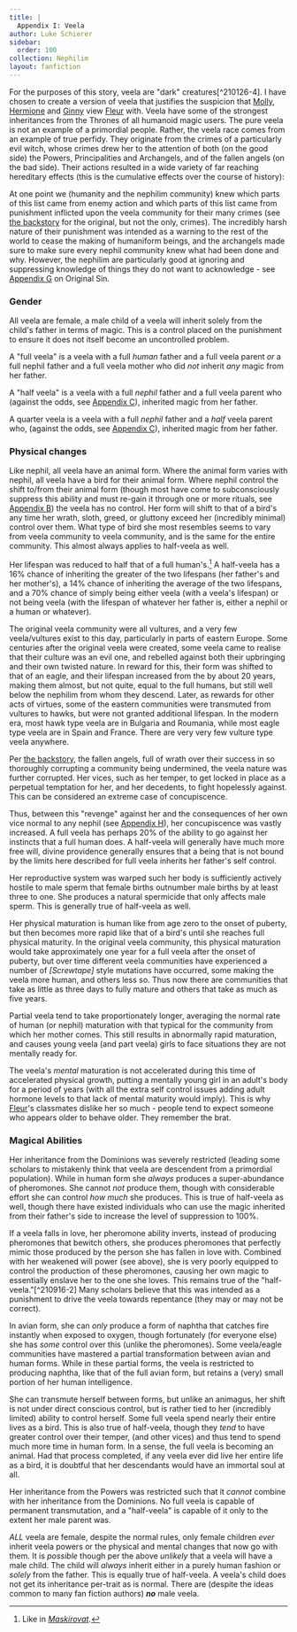```yaml
---
title: |
  Appendix I: Veela
author: Luke Schierer
sidebar:
  order: 100
collection: Nephilim
layout: fanfiction
---
```


For the purposes of this story, veela are "dark"
creatures[^210126-4]. I have chosen to create a version of veela that
justifies the suspicion that [Molly], [Hermione][] and [Ginny][] view
[Fleur][] with. Veela have some of the strongest inheritances from the
Thrones of all humanoid magic users. The pure veela is not an example of
a primordial people. Rather, the veela race comes from an example of
true perfidy. They originate from the crimes of a particularly evil witch,
whose crimes drew her to the attention of both (on the good side) the
Powers, Principalities and Archangels, and of the fallen angels (on the bad
side). Their actions resulted in a wide variety of far reaching hereditary
effects (this is the cumulative effects over the course of history):

At one point we (humanity and the nephilim community) knew which parts of this list came from enemy action and which parts of this list came from punishment inflicted upon the veela community for their many crimes (see [the backstory] for the original, but not the only, crimes).  The incredibly harsh nature of their punishment was intended as a warning to the rest of the world to cease the making of humaniform beings, and the archangels made sure to make sure every nephil community knew what had been done and why.  However, the nephilim are particularly good at ignoring and suppressing knowledge of things they do not want to acknowledge - see [Appendix G] on Original Sin.

### Gender

All veela are female, a male child of a veela will inherit solely from the
child's father in terms of magic. This is a control placed on the
punishment to ensure it does not itself become an uncontrolled problem.

A "full veela" is a veela with a full _human_ father and a full veela parent _or_ a full nephil father and a full veela mother who did _not_ inherit _any_ magic from her father.

A "half veela" is a veela with a full _nephil_ father and a full veela parent who (against the odds, see [Appendix C]), inherited magic from her father.

A quarter veela is a veela with a full _nephil_ father and a _half_ veela parent who, (against the odds, see [Appendix C]), inherited magic from her father.

### Physical changes

Like nephil, all veela have an animal form. Where the animal form
varies with nephil, all veela have a bird for their animal form.
Where nephil control the shift to/from their animal form (though most
have come to subconsciously suppress this ability and must re-gain it
through one or more rituals, see [Appendix B]) the veela has no control.
Her form will shift to that of a bird's any time her wrath, sloth,
greed, or gluttony exceed her (incredibly minimal) control over
them. What type of bird she most resembles seems to vary from veela
community to veela community, and is the same for the entire community.
This almost always applies to half-veela as well.

Her lifespan was reduced to half that of a full human's.[^210916-1]  A half-veela has a 16% chance of inheriting the greater of the two
lifespans (her father's and her mother's), a 14% chance of inheriting the
average of the two lifespans, and a 70% chance of simply being either
veela (with a veela's lifespan) or not being veela (with the lifespan of
whatever her father is, either a nephil or a human or whatever).

The original veela community were all vultures, and a very few veela/vultures
exist to this day, particularly in parts of eastern Europe. Some centuries
after the original veela were created, some veela came to realise that
their culture was an evil one, and rebelled against both their upbringing
and their own twisted nature. In reward for this, their form was shifted
to that of an eagle, and their lifespan increased from the by about 20 years,
making them almost, but not quite, equal to the full humans, but still well below the nephilim from whom they descend. Later, as rewards for other acts of virtues, some of the eastern communities were transmuted from vultures to hawks, but were not granted additional lifespan.  In the modern era, most hawk type veela are in Bulgaria and Roumania, while most eagle type veela are in Spain and France.  There are very very few vulture type veela anywhere.

Per [the backstory], the fallen angels, full of wrath over their success
in so thoroughly corrupting a community being undermined, the veela nature
was further corrupted. Her vices, such as her temper, to get locked in
place as a perpetual temptation for her, and her decedents, to fight
hopelessly against. This can be considered an extreme case of concupiscence.

Thus, between this "revenge" against her and the consequences of her own vice
normal to any nephil (see [Appendix H]), her concupiscence was vastly increased.
A full veela has perhaps 20% of the ability to go against her instincts that a
full human does. A half-veela will generally have much more free will, divine providence generally ensures that a being that is not bound by the limits here
described for full veela inherits her father's self control.

Her reproductive system was warped such her body is sufficiently actively hostile to male sperm that female births outnumber male births by at least three
to one. She produces a natural spermicide that only affects male sperm. This is generally true of half-veela as well.

Her physical maturation is human like from age zero to the onset of
puberty, but then becomes more rapid like that of a bird's until she
reaches full physical maturity.  In the original veela community, this physical maturation would take approximately one year for a full veela after the onset of puberty, but over time different veela communities have experienced a number of _[Screwtape]_ style mutations have occurred, some making the veela more human, and others less so.  Thus now there are communities that take as little as three days to fully mature and others that take as much as five years.

Partial veela tend to take proportionately longer, averaging the normal rate of human (or nephil) maturation with that typical for the community from which her mother comes.  This still results in abnormally rapid maturation, and causes young veela (and part veela) girls to face situations they are not mentally ready for.

The veela's *mental* maturation is not accelerated during this time of accelerated physical growth, putting a mentally young girl in an adult's
body for a period of years (with all the extra self control issues adding adult hormone levels to that lack of mental maturity would imply). This is why [Fleur]'s classmates dislike her so much - people tend to expect someone who appears older to behave older. They remember the brat.

### Magical Abilities

Her inheritance from the Dominions was severely restricted (leading some scholars to mistakenly think that veela are descendent from a primordial population). While in human form she _always_ produces a super-abundance of pheromones. She cannot _not_ produce them, though with considerable effort she can control _how much_ she produces. This is true of half-veela as well, though there have existed individuals who can use the magic inherited from their father's side to increase the level of suppression to 100%.

If a veela falls in love, her pheromone ability inverts, instead of
producing pheromones that bewitch others, she produces pheromones that
perfectly mimic those produced by the person she has fallen in love with.
Combined with her weakened will power (see above), she is very poorly
equipped to control the production of these pheromones, causing her own
magic to essentially enslave her to the one she loves. This remains true
of the "half-veela."[^210916-2]  Many scholars believe that this was intended as a punishment to drive the veela towards repentance (they may or may not be correct).

In avian form, she can _only_ produce a form of naphtha that catches
fire instantly when exposed to oxygen, though fortunately (for
everyone else) she has _some_ control over this (unlike the
pheromones). Some veela/eagle communities have mastered a partial transformation
between avian and human forms. While in these partial forms, the veela
is restricted to producing naphtha, like that of the full avian form, but
retains a (very) small portion of her human intelligence.

She can transmute herself between forms, but unlike an animagus, her
shift is not under direct conscious control, but is rather tied to her
(incredibly limited) ability to control herself. Some full veela spend
nearly their entire lives as a bird. This is also true of half-veela,
though they _tend_ to have greater control over their temper, (and other
vices) and thus tend to spend much more time in human form. In a sense, the full veela is becoming an animal. Had that process completed, if any veela ever
did live her entire life as a bird, it is doubtful that her descendants
would have an immortal soul at all.

Her inheritance from the Powers was restricted such that it _cannot_
combine with her inheritance from the Dominions. No full veela is
capable of permanent transmutation, and a "half-veela" is capable of it
only to the extent her male parent was.

_ALL_ veela are female, despite the normal rules, only female children
_ever_ inherit veela powers or the physical and mental changes that now
go with them. It is _possible_ though per the above _unlikely_ that a
veela will have a male child. The child will _always_ inherit either in
a purely human fashion or _solely_ from the father. This is equally
true of half-veela. A veela's child does not get its inheritance per-trait as is normal.  There are (despite the ideas common to many fan fiction authors) **_no_** male veela.




[Appendix A]: ../Appendix_A/

[Appendix B]: ../Appendix_B/

[Appendix C]: ../Appendix_C/

[Appendix D]: ../Appendix_D/

[Appendix E]: ../Appendix_E/

[Appendix F]: ../Appendix_F/

[Appendix G]: ../Appendix_G/

[Appendix H]: ../Appendix_H/

[Appendix I]: ../Appendix_I/

[the backstory]: ../backstory/The_Veela/

[^210916-1]: Like in _[Maskirovat][knffnm]_.

[Fleur]: </Harrypedia/people/Delacour/Fleur_Isabelle/>

[Molly]: </Harrypedia/people/Prewett/Molly/>

[Hermione]: </Harrypedia/people/Granger/Hermione_Jean/>

[Ginny]: </Harrypedia/people/Weasley/Ginevra_Molly/>

[knffnm]: http://kokopelli.nsns.fanficauthors.net/Maskirovat/Maskirovat/

